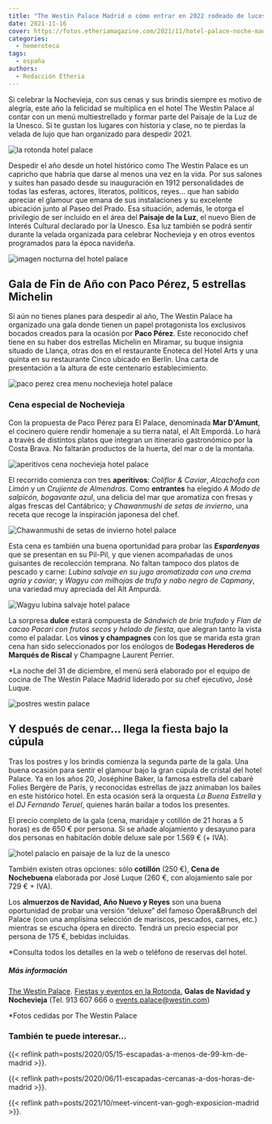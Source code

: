```yaml
---
title: "The Westin Palace Madrid o cómo entrar en 2022 rodeado de luces y estrellas"
date: 2021-11-16
cover: https://fotos.etheriamagazine.com/2021/11/hotel-palace-noche-madrid.jpg
categories: 
  - hemeroteca
tags: 
  - españa
authors: 
  - Redacción Etheria
---
```


Si celebrar la Nochevieja, con sus cenas y sus brindis siempre es motivo de alegría, este año la felicidad se multiplica en el hotel The Westin Palace al contar con un menú multiestrellado y formar parte del Paisaje de la Luz de la Unesco. Si te gustan los lugares con historia y clase, no te pierdas la velada de lujo que han organizado para despedir 2021.

![la rotonda hotel palace](https://fotos.etheriamagazine.com/2021/11/La-Rotonda-hotel-palace.jpg "La Rotonda, uno de los espacios más icónicos de The Westin Palace.")

Despedir el año desde un hotel histórico como The Westin Palace es un capricho que 
habría que darse al menos una vez en la vida. Por sus salones y suites han pasado desde 
su inauguración en 1912 personalidades de todas las esferas, actores, literatos, 
políticos, reyes... que han sabido apreciar el glamour que emana de sus instalaciones y 
su excelente ubicación junto al Paseo del Prado. Esa situación, además, le otorga el 
privilegio de ser incluido en el área del **Paisaje de la Luz**, el nuevo Bien de 
Interés Cultural declarado por la Unesco. Esa luz también se podrá sentir durante la 
velada organizada para celebrar Nochevieja y en otros eventos programados para la época 
navideña. 

![imagen nocturna del hotel palace](https://fotos.etheriamagazine.com/2021/11/hotel-palace-noche-madrid.jpg "Imagen nocturna de The Westin Palace.")

## Gala de Fin de Año con Paco Pérez, 5 estrellas Michelin

Si aún no tienes planes para despedir al año, The Westin Palace ha organizado una gala 
donde tienen un papel protagonista los exclusivos bocados creados para la ocasión por 
**Paco Pérez**. Este reconocido chef tiene en su haber dos estrellas Michelin en 
Miramar, su buque insignia situado de Llança, otras dos en el restaurante Enoteca del 
Hotel Arts y una quinta en su restaurante Cinco ubicado en Berlín. Una carta de 
presentación a la altura de este centenario establecimiento. 

![paco perez crea menu nochevieja hotel palace](https://fotos.etheriamagazine.com/2021/11/chef-Paco-Perez.jpg "El chef Paco Pérez ha creado un menú especial de Nochevieja para The Westin Palace.")

### Cena especial de Nochevieja

Con la propuesta de Paco Pérez para El Palace, denominada **Mar D'Amunt**, el cocinero 
quiere rendir homenaje a su tierra natal, el Alt Empordá. Lo hará a través de distintos 
platos que integran un itinerario gastronómico por la Costa Brava. No faltarán productos 
de la huerta, del mar o de la montaña. 

![aperitivos cena nochevieja hotel palace](https://fotos.etheriamagazine.com/2021/11/aperitivos-cena-nochevieja-hotel-palace.jpg "Aperitivos de la cena de Nochevieja.")

El recorrido comienza con tres **aperitivos**: _Coliflor & Caviar_, _Alcachofa con 
Limón_ y un _Crujiente de Almendras_. Como **entrantes** ha elegido _A Modo de salpicón, 
bogavante azul_, una delicia del mar que aromatiza con fresas y algas frescas del 
Cantábrico; y _Chawanmushi de setas de invierno_, una receta que recoge la inspiración 
japonesa del chef. 

![Chawanmushi de setas de invierno hotel palace](https://fotos.etheriamagazine.com/2021/11/Chawanmushi-de-setas-de-invierno.jpg "Chawanmushi de setas de invierno")

Esta cena es también una buena oportunidad para probar las _**Espardenyas**_ que se 
presentan en su Pil-Pil, y que vienen acompañadas de unos guisantes de recolección 
temprana. No faltan tampoco dos platos de pescado y carne: _Lubina salvaje en su jugo 
aromatizada con una crema agria y caviar_; y _Wagyu con milhojas de trufa y nabo negro 
de Capmany_, una variedad muy apreciada del Alt Ampurdá. 

![Wagyu lubina salvaje hotel palace](https://fotos.etheriamagazine.com/2021/11/Wagyu-lubina-salvaje.jpg "Wagyu y lubina salvaje, dos platos exquisitos.")

La sorpresa **dulce** estará compuesta de _Sándwich de brie trufado_ y _Flan de cacao 
Pacari con frutos secos y helado de fiesta_, que alegran tanto la vista como el paladar. 
Los **vinos y champagnes** con los que se marida esta gran cena han sido seleccionados 
por los enólogos de **Bodegas Herederos de Marqués de Riscal** y Champagne Laurent 
Perrier. 

\*La noche del 31 de diciembre, el menú será elaborado por el equipo de cocina de The 
Westin Palace Madrid liderado por su chef ejecutivo, José Luque. 

![postres westin palace](https://fotos.etheriamagazine.com/2021/11/postres-nochevieja-palace.jpg "Postres de la cena de Nochevieja en The Westin Palace.")

## Y después de cenar... llega la fiesta bajo la cúpula

Tras los postres y los brindis comienza la segunda parte de la gala. Una buena ocasión 
para sentir el glamour bajo la gran cúpula de cristal del hotel Palace. Ya en los años 
20, Joséphine Baker, la famosa estrella del cabaré Folies Bergère de París, y 
reconocidas estrellas de jazz animaban los bailes en este histórico hotel. En esta 
ocasión será la orquesta _La Buena Estrella_ y el _DJ Fernando Teruel_, quienes harán 
bailar a todos los presentes. 

El precio completo de la gala (cena, maridaje y cotillón de 21 horas a 5 horas) es de 
650 € por persona. Si se añade alojamiento y desayuno para dos personas en habitación 
doble deluxe sale por 1.569 € (+ IVA). 

![hotel palacio en paisaje de la luz de la unesco](https://fotos.etheriamagazine.com/2021/11/hotel-palace-paisaje-luz.jpg 'Fachada de The Westin Palace, en pleno "Paisaje de la Luz" de la Unesco.')

También existen otras opciones: sólo **cotillón** (250 €), **Cena de Nochebuena** 
elaborada por José Luque (260 €, con alojamiento sale por 729 € + IVA). 

Los **almuerzos de Navidad, Año Nuevo y Reyes** son una buena oportunidad de probar una 
versión “deluxe” del famoso Ópera&Brunch del Palace (con una amplísima selección de 
mariscos, pescados, carnes, etc.) mientras se escucha ópera en directo. Tendrá un precio 
especial por persona de 175 €, bebidas incluidas. 

\*Consulta todos los detalles en la web o teléfono de reservas del hotel. 

##### Más información

[The Westin 
Palace](https://www.espanol.marriott.com/hotels/travel/madwi-the-westin-palace-madrid/). 
[Fiestas y eventos en la Rotonda.](https://www.larotondapalace.com/) **Galas de Navidad 
y Nochevieja** (Tel. 913 607 666 o events.palace@westin.com) 

\*Fotos cedidas por The Westin Palace 

### También te puede interesar...

{{< reflink path=posts/2020/05/15-escapadas-a-menos-de-99-km-de-madrid >}}. 

{{< reflink path=posts/2020/06/11-escapadas-cercanas-a-dos-horas-de-madrid >}}. 

{{< reflink path=posts/2021/10/meet-vincent-van-gogh-exposicion-madrid >}}.
